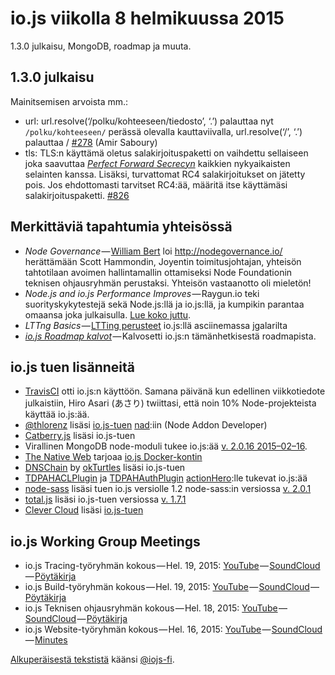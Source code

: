 # io.js viikolla 8 helmikuussa 2015

1.3.0 julkaisu, MongoDB, roadmap ja muuta.

## 1.3.0 julkaisu

Mainitsemisen arvoista mm.:

* url: url.resolve(‘/polku/kohteeseen/tiedosto’, ‘.’) palauttaa nyt `/polku/kohteeseen/` perässä olevalla kauttaviivalla, url.resolve(‘/’, ‘.’) palauttaa / [#278][1] (Amir Saboury)
* tls: TLS:n käyttämä oletus salakirjoituspaketti on vaihdettu sellaiseen joka saavuttaa [_Perfect Forward Secrecyn_][2] kaikkien nykyaikaisten selainten kanssa. Lisäksi, turvattomat RC4 salakirjoitukset on jätetty pois. Jos ehdottomasti tarvitset RC4:ää, määritä itse käyttämäsi salakirjoituspaketti. [#826][3]

[1]: https://github.com/iojs/io.js/pull/278
[2]: http://fi.wikipedia.org/wiki/Forward_secrecy
[3]: https://github.com/iojs/io.js/pull/826

## Merkittäviä tapahtumia yhteisössä

* *Node Governance* — [William Bert][4] loi http://nodegovernance.io/ herättämään Scott Hammondin, Joyentin toimitusjohtajan, yhteisön tahtotilaan avoimen hallintamallin ottamiseksi Node Foundationin teknisen ohjausryhmän perustaksi. Yhteisön vastaanotto oli mieletön!
* *Node.js and io.js Performance Improves* — Raygun.io teki suorityskykytestejä sekä Node.js:llä ja io.js:llä, ja kumpikin parantaa omaansa joka julkaisulla. [Lue koko juttu][5].
* *LTTng Basics* — [LTTing perusteet][6] io.js:llä asciinemassa jgalarilta
* [*io.js Roadmap kalvot*][7] — Kalvosetti io.js:n tämänhetkisestä roadmapista.

[4]: https://twitter.com/williamjohnbert
[5]: https://raygun.io/blog/2015/02/node-js-performance-node-js-vs-io-js/
[6]: https://asciinema.org/a/16785
[7]: http://roadmap.iojs.org/

## io.js tuen lisänneitä

* [TravisCI][8] otti io.js:n käyttöön. Samana päivänä kun edellinen viikkotiedote julkaistiin, Hiro Asari (あさり) twiittasi, että noin 10% Node-projekteista käyttää io.js:ää.
* [@thlorenz][10] lisäsi [io.js-tuen][12] [nad][11]:iin (Node Addon Developer)
* [Catberry.js][13] lisäsi io.js-tuen
* Virallinen MongoDB node-moduli tukee io.js:ää [v. 2.0.16 2015–02–16][14].
* [The Native Web][15] tarjoaa [io.js Docker-kontin][16]
* [DNSChain][17] by [okTurtles][18] lisäsi io.js-tuen
* [TDPAHACLPlugin][19] ja [TDPAHAuthPlugin][20] [actionHero][21]:lle tukevat io.js:ää
* [node-sass][22] lisäsi tuen io.js versiolle 1.2 node-sass:in versiossa [v. 2.0.1][23]
* [total.js][24] lisäsi io.js-tuen versiossa [v. 1.7.1][25]
* [Clever Cloud][26] lisäsi [io.js-tuen][27]

[8]: https://travis-ci.org/
[9]: https://twitter.com/hiro_asari/status/566268486012633088
[10]: https://github.com/thlorenz
[11]: https://github.com/thlorenz/nad
[12]: https://twitter.com/thlorenz/status/566328088121081856
[13]: https://github.com/catberry/catberry
[14]: https://github.com/mongodb/node-mongodb-native/blob/2.0/HISTORY.md
[15]: http://www.thenativeweb.io/
[16]: https://registry.hub.docker.com/u/thenativeweb/iojs/
[17]: https://github.com/okTurtles/dnschain
[18]: https://okturtles.com/
[19]: https://github.com/neilstuartcraig/TDPAHACLPlugin
[20]: https://github.com/neilstuartcraig/TDPAHAuthPlugin
[21]: http://www.actionherojs.com/
[22]: https://npmjs.org/package/node-sass
[23]: https://github.com/sass/node-sass/issues/655
[24]: https://www.totaljs.com/
[25]: https://github.com/totaljs/framework/releases/tag/v1.7.1
[26]: https://www.clever-cloud.com/
[27]: https://www.clever-cloud.com/blog/features/2015/01/23/introducing-io.js/

## io.js Working Group Meetings

* io.js Tracing-työryhmän kokous — Hel. 19, 2015: [YouTube][28] — [SoundCloud][29] — [Pöytäkirja][30]
* io.js Build-työryhmän kokous — Hel. 19, 2015: [YouTube][31] — [SoundCloud][32] — [Pöytäkirja][33]
* io.js Teknisen ohjausryhmän kokous — Hel. 18, 2015: [YouTube][34] — [SoundCloud][35] — [Pöytäkirja][36]
* io.js Website-työryhmän kokous — Hel. 16, 2015: [YouTube][37] — [SoundCloud][38] — [Minutes][39]

[28]: https://www.youtube.com/watch?v=wvBVjg8jkv0
[29]: https://soundcloud.com/iojs/iojs-tracing-wg-meeting-2015-02-19
[30]: https://docs.google.com/document/d/1_ApOMt03xHVkaGpTEPMDIrtkjXOzg3Hh4ZcyfhvMHx4/edit
[31]: https://www.youtube.com/watch?v=OKQi3pTF7fs
[32]: https://soundcloud.com/iojs/iojs-build-wg-meeting-2015-02-19
[33]: https://docs.google.com/document/d/1vRhsYBs4Hw6vRu55h5eWTwDzS1NctxdTvMMEnCbDs14/edit
[34]: https://www.youtube.com/watch?v=jeBPYLJ2_Yc
[35]: https://soundcloud.com/iojs/iojs-build-wg-meeting-2015-02-19
[36]: https://docs.google.com/document/d/1JnujRu6Rfnp6wvbvwCfxXnsjLySunQ_yah91pkvSFdQ/edit
[37]: https://www.youtube.com/watch?v=UKDKhFV61ZA
[38]: https://soundcloud.com/iojs/iojs-website-wg-meeting-2015-02-16
[39]: https://docs.google.com/document/d/1R8JmOoyr64tt-QOj27bD19ZOWg63CujW7GeaAHIIkUs/edit

[Alkuperäisestä tekstistä](https://medium.com/node-js-javascript/io-js-week-of-february-20th-2015-48486615980) käänsi [@iojs-fi](https://github.com/iojs/iojs-fi).
